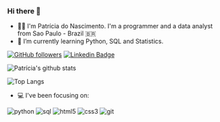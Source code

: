### Hi there 👋

<!--
**pathilink/pathilink** is a ✨ _special_ ✨ repository because its `README.md` (this file) appears on your GitHub profile.

Here are some ideas to get you started:

- 🔭 I’m currently working on ...
- 🌱 I’m currently learning ...
- 👯 I’m looking to collaborate on ...
- 🤔 I’m looking for help with ...
- 💬 Ask me about ...
- 📫 How to reach me: ...
- 😄 Pronouns: ...
- ⚡ Fun fact: ...
-->

- 👩‍💻 I'm Patrícia do Nascimento. I'm a programmer and a data analyst from Sao Paulo - Brazil 🇧🇷
- 🌱 I’m currently learning Python, SQL and Statistics.


[![GitHub followers](https://img.shields.io/github/followers/pathilink?style=social)](https://www.github.com/pathilink)
[![Linkedin Badge](https://img.shields.io/badge/-pathilink-blue?style=flat&logo=Linkedin&logoColor=white&link=https://www.linkedin.com/in/pathilink/)](https://www.linkedin.com/in/pathilink/)

![Patrícia's github stats](https://github-readme-stats.vercel.app/api?username=pathilink&show_icons=false&bg_color=30,e96443,904e95&title_color=fff&text_color=fff)


![Top Langs](https://github-readme-stats.vercel.app/api/top-langs/?username=pathilink&bg_color=30,e96443,904e95&title_color=fff&text_color=fff)


<!-- Purple Bliss - #360033, #0B8793 -->

- 💻 I've been focusing on: 


<img alt="python" src="https://img.shields.io/badge/-Python-023e8a?style=flat&logo=python&logoColor=white" />
<img alt="sql" src="https://img.shields.io/badge/-SQL-023e8a?style=flat&logo=SQLite&logoColor=white" />
<img alt="html5" src="https://img.shields.io/badge/-HTML5-023e8a?style=flat&logo=html5&logoColor=white"/>
<img alt="css3" src="https://img.shields.io/badge/-CSS-023e8a?style=flat&logo=css3&logoColor=white" />
<img alt="git" src="https://img.shields.io/badge/-Git-023e8a?style=flat&logo=git&logoColor=white" />

<!-- <img alt="r" src="https://img.shields.io/badge/-R-F05032?style=flat-square&logo=r&logoColor=white" /> -->


<!-- https://github.com/anuraghazra/github-readme-stats/blob/master/readme.md -->

<!-- https://simpleicons.org/ -->